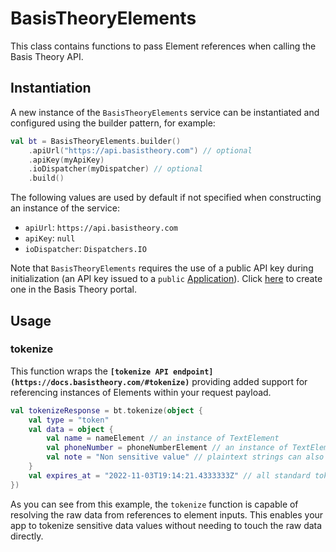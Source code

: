 # BasisTheoryElements

This class contains functions to pass Element references when calling the Basis Theory API.

## Instantiation

A new instance of the `BasisTheoryElements` service can be instantiated and configured using the
builder pattern, for example:

```kotlin
val bt = BasisTheoryElements.builder()
    .apiUrl("https://api.basistheory.com") // optional
    .apiKey(myApiKey)
    .ioDispatcher(myDispatcher) // optional
    .build()
```

The following values are used by default if not specified when constructing an instance of the service:
- `apiUrl`: `https://api.basistheory.com`
- `apiKey`: `null`
- `ioDispatcher`: `Dispatchers.IO`

Note that `BasisTheoryElements` requires the use of a public API key during initialization
(an API key issued to a `public` [Application](https://developers.basistheory.com/concepts/access-controls/#what-are-applications)).
Click [here](https://portal.basistheory.com/applications/create?permissions=token%3Acreate&type=public.)
to create one in the Basis Theory portal.

## Usage

### tokenize

This function wraps the **`[tokenize API endpoint](https://docs.basistheory.com/#tokenize)`** 
providing added support for referencing instances of Elements within your request payload. 

```kotlin
val tokenizeResponse = bt.tokenize(object {
    val type = "token"
    val data = object {
        val name = nameElement // an instance of TextElement
        val phoneNumber = phoneNumberElement // an instance of TextElement
        val note = "Non sensitive value" // plaintext strings can also be included in the token body
    }
    val expires_at = "2022-11-03T19:14:21.4333333Z" // all standard token attributes are supported 
})
```

As you can see from this example, the `tokenize` function is capable of resolving the raw data 
from references to element inputs. This enables your app to tokenize sensitive data values without 
needing to touch the raw data directly.
